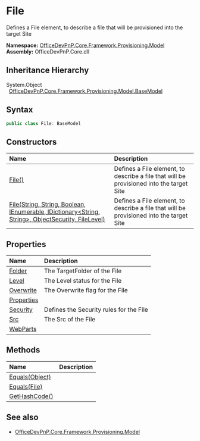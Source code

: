# File
 Defines a File element, to describe a file that will be provisioned into the target Site   

**Namespace:** [OfficeDevPnP.Core.Framework.Provisioning.Model](OfficeDevPnP.Core.Framework.Provisioning.Model.md)  
**Assembly:** OfficeDevPnP.Core.dll  
## Inheritance Hierarchy
System.Object  
&ensp;[OfficeDevPnP.Core.Framework.Provisioning.Model.BaseModel](OfficeDevPnP.Core.Framework.Provisioning.Model.BaseModel.md)  
## Syntax
```C#
public class File: BaseModel
```
## Constructors
|**Name**|**Description**|
|:-----|:-----|
| [File()](OfficeDevPnP.Core.Framework.Provisioning.Model.File.ctor1.md) |  Defines a File element, to describe a file that will be provisioned into the target Site 
| [File(String, String, Boolean, IEnumerable<WebPart>, IDictionary<String, String>, ObjectSecurity, FileLevel)](OfficeDevPnP.Core.Framework.Provisioning.Model.File.ctor2.md) |  Defines a File element, to describe a file that will be provisioned into the target Site 
## Properties
|**Name**|**Description**|
|:-----|:-----|
| [Folder](OfficeDevPnP.Core.Framework.Provisioning.Model.File.Folder.md) | The TargetFolder of the File
| [Level](OfficeDevPnP.Core.Framework.Provisioning.Model.File.Level.md) | The Level status for the File
| [Overwrite](OfficeDevPnP.Core.Framework.Provisioning.Model.File.Overwrite.md) | The Overwrite flag for the File
| [Properties](OfficeDevPnP.Core.Framework.Provisioning.Model.File.Properties.md) | 
| [Security](OfficeDevPnP.Core.Framework.Provisioning.Model.File.Security.md) | Defines the Security rules for the File
| [Src](OfficeDevPnP.Core.Framework.Provisioning.Model.File.Src.md) | The Src of the File
| [WebParts](OfficeDevPnP.Core.Framework.Provisioning.Model.File.WebParts.md) | 
## Methods
|**Name**|**Description**|
|:-----|:-----|
| [Equals(Object)](OfficeDevPnP.Core.Framework.Provisioning.Model.File.3520ddbb.md) | 
| [Equals(File)](OfficeDevPnP.Core.Framework.Provisioning.Model.File.fd046a34.md) | 
| [GetHashCode()](OfficeDevPnP.Core.Framework.Provisioning.Model.File.1c6872bd.md) | 
## See also
- [OfficeDevPnP.Core.Framework.Provisioning.Model](OfficeDevPnP.Core.Framework.Provisioning.Model.md)
